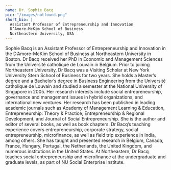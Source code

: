 ```yaml
---
name: Dr. Sophie Bacq
pic: "/images/notfound.png"
short_bio: | 
  Assistant Professor of Entrepreneurship and Innovation
  D’Amore-McKim School of Business
  Northeastern University, USA
---
```

Sophie Bacq is an Assistant Professor of Entrepreneurship and Innovation in the D’Amore-McKim School of Business at Northeastern University in Boston. Dr Bacq received her PhD in Economic and Management Sciences from the Université catholique de Louvain in Belgium. Prior to joining Northeastern University, Dr Bacq was a Visiting Scholar at New York University Stern School of Business for two years. She holds a Master’s degree and a Bachelor’s degree in Business Engineering from the Université catholique de Louvain and studied a semester at the National University of Singapore in 2005.
Her research interests include social entrepreneurship, governance and management issues in hybrid organizations, and international new ventures. Her research has been published in leading academic journals such as Academy of Management Learning & Education, Entrepreneurship: Theory & Practice, Entrepreneurship & Regional Development, and Journal of Social Entrepreneurship. She is the author and editor of several books, as well as book chapters. Dr Bacq’s teaching experience covers entrepreneurship, corporate strategy, social entrepreneurship, microfinance, as well as field trip experience in India, among others. She has taught and presented research in Belgium, Canada, France, Hungary, Portugal, the Netherlands, the United Kingdom, and numerous institutions in the United States.
At Northeastern, Dr Bacq teaches social entrepreneurship and microfinance at the undergraduate and graduate levels, as part of NU Social Enterprise Institute.
